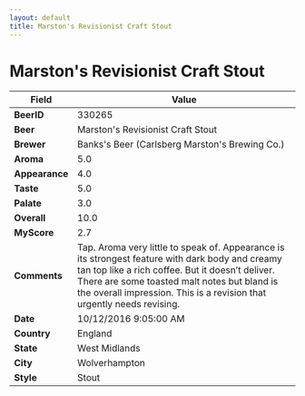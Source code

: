 ```yaml
---
layout: default
title: Marston's Revisionist Craft Stout
---
```


# Marston's Revisionist Craft Stout

| Field         | Value     |
|---------------|-----------|
| **BeerID** | 330265 |
| **Beer** | Marston's Revisionist Craft Stout |
| **Brewer** | Banks&#39;s Beer (Carlsberg Marston&#39;s Brewing Co.) |
| **Aroma** | 5.0 |
| **Appearance** | 4.0 |
| **Taste** | 5.0 |
| **Palate** | 3.0 |
| **Overall** | 10.0 |
| **MyScore** | 2.7 |
| **Comments** | Tap. Aroma very little to speak of. Appearance is its strongest feature with dark body and creamy tan top like a rich coffee. But it doesn’t deliver. There are some toasted malt notes but bland is the overall impression. This is a revision that urgently needs revising.  |
| **Date** | 10/12/2016 9:05:00 AM |
| **Country** | England |
| **State** | West Midlands |
| **City** | Wolverhampton |
| **Style** | Stout |
